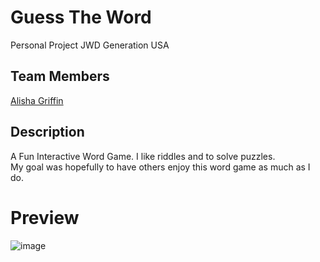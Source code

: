 # Guess The Word
Personal Project JWD Generation USA


## Team Members
<a href="#">Alisha Griffin</a>

## Description
A Fun Interactive Word Game. I like riddles and to solve puzzles. <br>
My goal was hopefully to have others enjoy this word game as much as I do.

# Preview
![image](https://user-images.githubusercontent.com/111026797/207154848-5aeeabc7-5b25-4504-ab1f-47bb215fd773.png)
